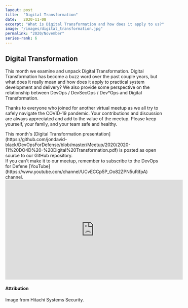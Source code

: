 ```yaml
---
layout: post
title:  "Digital Transformation"
date:   2020-11-08
excerpt: "What is Digital Transformation and how does it apply to us?"
image: "/images/digital_transformation.jpg"
permalink: "2020/November"
series-rank: 6
---
```


## Digital Transformation
This month we examine and unpack Digital Transformation.  Digital Transformation has become a buzz word over the past couple years, but what does it really mean and how does it apply to practical system development and delivery?  We also provide some perspective on the relationship between DevOps / DevSecOps / Dev*Ops and Digital Transformation.

Thanks to everyone who joined for another virtual meetup as we all try to safely navigate the COVID-19 pandemic.  Your contributions and discussion are always appreciated and add to the value of the meetup.  Please keep yourself, your family, and your team safe and healthy.

<div class="box" markdown="1">
This month's [Digital Transformation presentation](https://github.com/jondavid-black/DevOpsForDefense/blob/master/Meetup/2020/2020-11%20DO4D%20-%20Digital%20Transformation.pdf) is posted as open source to our GitHub repository. 
</div>


<div class="box" markdown="1">
If you can't make it to our meetup, remember to subscribe to the DevOps for Defene [YouTube](https://www.youtube.com/channel/UCvECCp5P_Oo82ZPN5uRifpA) channel. 

<iframe width="560" height="315" src="https://www.youtube.com/embed/iC-_MbjjKPc" frameborder="0" allow="accelerometer; autoplay; clipboard-write; encrypted-media; gyroscope; picture-in-picture" allowfullscreen></iframe>

</div>


#### Attribution

Image from Hitachi Systems Security.
